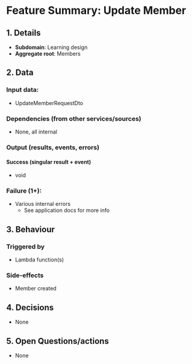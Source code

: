 # Feature Summary: Update Member

## 1. Details

- **Subdomain**: Learning design
- **Aggregate root**: Members

## 2. Data

### Input data:

- UpdateMemberRequestDto

### Dependencies (from other services/sources)

- None, all internal

### Output (results, events, errors)

#### Success (singular result + event)

- void

### Failure (1+):

- Various internal errors
  - See application docs for more info

## 3. Behaviour

### Triggered by

- Lambda function(s)

### Side-effects

- Member created

## 4. Decisions

- None

## 5. Open Questions/actions

- None
